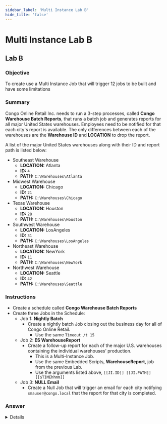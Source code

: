 ```yaml
---
sidebar_label: 'Multi Instance Lab B'
hide_title: 'false'
---
```


<head>
  <meta name="robots" content="noindex, nofollow" />
</head>

# Multi Instance Lab B

## Lab B

### Objective

To create use a Multi Instance Job that will trigger 12 jobs to be built and have some limitations

### Summary

Congo Online Retail Inc. needs to run a 3-step processes, called **Congo Warehouse Batch Reports**, that runs a batch job and generates reports for all major United States warehouses. Employees need to be notified for that each city's report is available. The only differences between each of the warehouses are the **Warehouse ID** and **LOCATION** to drop the report.

A list of the major United States warehouses along with their ID and report path is listed below:

* Southeast Warehouse
  * **LOCATION:** Atlanta
  * **ID:** ```4```
  * **PATH:** ```C:\Warehouses\Atlanta```
* Midwest Warehouse
  * **LOCATION:** Chicago
  * **ID:** ```21```
  * **PATH:** ```C:\Warehouses\Chicago```
* Texas Warehouse
  * **LOCATION:** Houston
  * **ID:** ```28```
  * **PATH:** ```C:\Warehouses\Houston```
* Southwest Warehouse
  * **LOCATION:** LosAngeles
  * **ID:** ```31```
  * **PATH:** ```C:\Warehouses\LosAngeles```
* Northeast Warehouse
  * **LOCATION:** NewYork
  * **ID:** ```11```
  * **PATH:** ```C:\Warehouses\NewYork```
* Northwest Warehouse
  * **LOCATION:** Seattle
  * **ID:** ```42```
  * **PATH:** ```C:\Warehouses\Seattle```

### Instructions

* Create a schedule called **Congo Warehouse Batch Reports**
* Create three Jobs in the Schedule:
  * Job 1: **Nightly Batch**
    * Create a nightly batch Job closing out the business day for all of Congo Online Retail.
      * Use the same ```Timeout /t 15```
  * Job 2: **ES WarehouseReport**
    * Create a follow-up report for each of the major U.S. warehouses containing the individual warehouses’ production.  
      * This is a Multi-Instance Job.  
      * Use the same Embedded Scripts, **WarehouseReport**, job from the previous Lab.
      * Use the arguments listed above, ```[[JI.ID]] [[JI.PATH]] [[$TIMEhhmm]]```
  * Job 3: **NULL Email**
    * Create a Null Job that will trigger an email for each city notifying ```smauser@congo.local``` that the report for that city is completed.


### Answer

<details>

![](../static/imgadvanced/MILabBSolution.png)

</details>